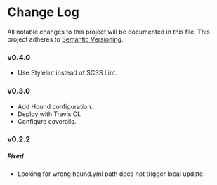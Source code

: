 # Change Log
All notable changes to this project will be documented in this file.
This project adheres to [Semantic Versioning](http://semver.org/).

### v0.4.0

* Use Stylelint instead of SCSS Lint.

### v0.3.0

* Add Hound configuration.
* Deploy with Travis CI.
* Configure coveralls.

### v0.2.2

##### Fixed

* Looking for wrong hound.yml path does not trigger local update.
